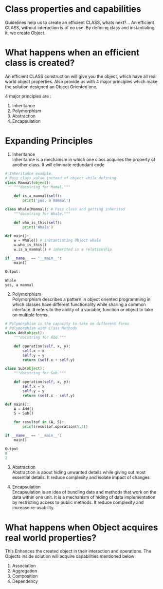 # Class properties and capabilities

Guidelines help us to create an efficient CLASS, whats next?... An efficient CLASS, without interaction is of no use. By defining class and instantiating it, we create Object.

# What happens when an efficient class is created?

An efficient CLASS construction will give you the object, which have all real world object properties.
Also provide us with 4 major principles which make the solution designed an Object Oriented one.

4 major principles are :
1) Inheritance
2) Polymorphism
3) Abstraction
4) Encapsulation

# Expanding Principles

1) Inheritance</br>
Inheritance is a mechanism in which one class acquires the property of another class. It will eliminate redundant code

```python
# Inheritance example.
# Pass class value instead of object while defining.
class Mammal(object):
    """docstring for Mamal."""

    def is_a_mammal(self):
        print('yes, a mammal')

class Whale(Mammal): # Pass class and getting inherited
    """docstring for Whale."""

    def who_is_this(self):
        print('Whale')

def main():
    w = Whale() # instantiating Object whale
    w.who_is_this()
    w.is_a_mammal() # inherited is a relationship

if __name__ == '__main__':
    main()

Output:

Whale
yes, a mammal

```

2) Polymorphism  
Polymorphism describes a pattern in object oriented programming in which classes have different functionality while sharing a common interface. It refers to the ability of a variable, function or object to take on multiple forms.

```python
# Polymorphism is the capacity to take on different forms
# Polymorphism with Class Methods
class Add(object):
    """docstring for Add."""

    def operation(self, x, y):
        self.x = x
        self.y = y
        return (self.x + self.y)

class Sub(object):
    """docstring for Sub."""

    def operation(self, x, y):
        self.x = x
        self.y = y
        return (self.x - self.y)

def main():
    A = Add()
    S = Sub()

    for resultof in (A, S):
        print(resultof.operation(5,3))

if __name__ == '__main__':
    main()

Output
8
2

```

3) Abstraction   
Abstraction is about hiding unwanted details while giving out most essential details. It reduce complexity and isolate impact of changes.

4) Encapsulation  
Encapsulation is an idea of bundling data and methods that work on the data within one unit. It is a mechanism of hiding of data implementation by restricting access to public methods. It reduce complexity and increase re-usability.

# What happens when Object acquires real world properties?

This Enhances the created object in their interaction and operations. The Objects inside solution will acquire capabilities mentioned below

1) Association
2) Aggregation
3) Composition
4) Dependency
